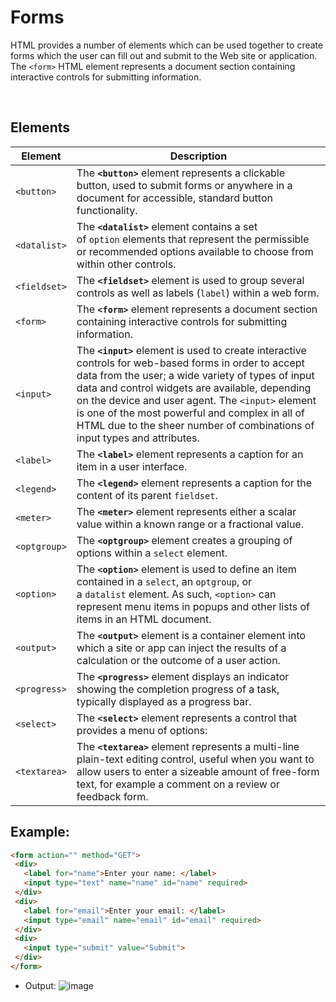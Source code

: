 # Forms

HTML provides a number of elements which can be used together to create forms which the user can fill out and submit to the Web site or application.
The `<form>` HTML element represents a document section containing interactive controls for submitting information.

<br>

## Elements
| Element | Description |
| --- | --- |
| `<button>` | The **`<button>`** element represents a clickable button, used to submit forms or anywhere in a document for accessible, standard button functionality. |
| `<datalist>` | The **`<datalist>`** element contains a set of `option` elements that represent the permissible or recommended options available to choose from within other controls. |
| `<fieldset>` | The **`<fieldset>`** element is used to group several controls as well as labels (`label`) within a web form. |
| `<form>` | The **`<form>`** element represents a document section containing interactive controls for submitting information. |
| `<input>` | The **`<input>`** element is used to create interactive controls for web-based forms in order to accept data from the user; a wide variety of types of input data and control widgets are available, depending on the device and user agent. The `<input>` element is one of the most powerful and complex in all of HTML due to the sheer number of combinations of input types and attributes. |
| `<label>` | The **`<label>`** element represents a caption for an item in a user interface. |
| `<legend>` | The **`<legend>`** element represents a caption for the content of its parent `fieldset`. |
| `<meter>` | The **`<meter>`** element represents either a scalar value within a known range or a fractional value. |
| `<optgroup>` | The **`<optgroup>`** element creates a grouping of options within a `select` element. |
| `<option>` | The **`<option>`** element is used to define an item contained in a `select`, an `optgroup`, or a `datalist` element. As such, `<option>` can represent menu items in popups and other lists of items in an HTML document. |
| `<output>` | The **`<output>`** element is a container element into which a site or app can inject the results of a calculation or the outcome of a user action. |
| `<progress>` | The **`<progress>`** element displays an indicator showing the completion progress of a task, typically displayed as a progress bar. |
| `<select>` | The **`<select>`** element represents a control that provides a menu of options: |
| `<textarea>` | The **`<textarea>`** element represents a multi-line plain-text editing control, useful when you want to allow users to enter a sizeable amount of free-form text, for example a comment on a review or feedback form. |

## Example: 
 ```html
<form action="" method="GET">
  <div>
    <label for="name">Enter your name: </label>
    <input type="text" name="name" id="name" required>
  </div>
  <div>
    <label for="email">Enter your email: </label>
    <input type="email" name="email" id="email" required>
  </div>
  <div>
    <input type="submit" value="Submit">
  </div>
</form>
```

- Output:
![image](https://user-images.githubusercontent.com/72455881/136057531-674976c6-e4d1-4188-9981-e2b951c80e8a.png)

